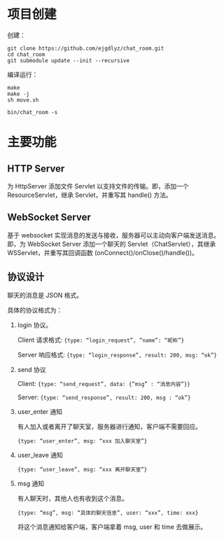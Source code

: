 # 项目创建

创建：
```shell
git clone https://github.com/ejgdlyz/chat_room.git
cd chat_room
git submodule update --init --recursive
```
编译运行：
``` shell
make
make -j
sh move.sh

bin/chat_room -s
```

# 主要功能

## HTTP Server
为 HttpServer 添加文件 Servlet 以支持文件的传输。即，添加一个 ResourceServlet，继承 Servlet，并重写其 handle() 方法。

## WebSocket Server
基于 websocket 实现消息的发送与接收，服务器可以主动向客户端发送消息。即，为 WebSocket Server 添加一个聊天的 Servlet（ChatServlet），其继承 WSServlet，并重写其回调函数 (onConnect()/onClose()/handle())。

## 协议设计
聊天的消息是 JSON 格式。

具体的协议格式为：
1. login 协议。
    
    Client 请求格式: `{type: “login_request”, ”name”: “昵称”}`
    
    Server 响应格式: `{type: “login_response”, result: 200, msg: “ok”}`
    
2. send 协议
    
    Client: `{type: “send_request”, data: {”msg” : “消息内容”}}`
    
    Server: `{type: “send_response”, result: 200, msg : “ok”}`
    
3. user_enter 通知
    
    有人加入或者离开了聊天室，服务器进行通知，客户端不需要回应。
    
    `{type: “user_enter”, msg: “xxx 加入聊天室”}`
    
4. user_leave 通知
    
    `{type: “user_leave”, msg: “xxx 离开聊天室”}`
    
5. msg 通知
    
    有人聊天时，其他人也有收到这个消息。
    
    `{type: “msg”, msg: “具体的聊天信息”, user: “xxx”, time: xxx}`
    
    将这个消息通知给客户端，客户端拿着 msg, user 和 time 去做展示。